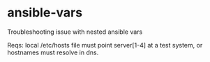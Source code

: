 ansible-vars
============

Troubleshooting issue with nested ansible vars

Reqs:
local /etc/hosts file must point server[1-4] at a test system, or hostnames must resolve in dns. 


